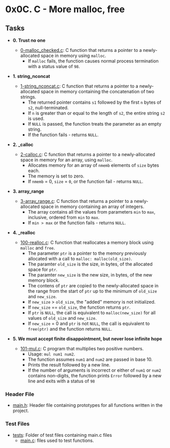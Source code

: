 # 0x0C. C - More malloc, free

## Tasks

* **0. Trust no one**
  * [0-malloc_checked.c](./0-malloc_checked.c): C function that returns a pointer to a newly-allocated space in memory using `malloc`.
    * If `malloc` fails, the function causes normal process termination with a status value of `98`.

* **1. string_nconcat**
  * [1-string_nconcat.c](./1-string_nconcat.c): C function that returns a pointer to a newly-allocated space in memory containing the concatenation of two strings.
    * The returned pointer contains `s1` followed by the first `n` bytes of `s2`, null-terminated.
    * If `n` is greater than or equal to the length of `s2`, the entire string `s2` is used.
    * If `NULL` is passed, the function treats the parameter as an empty string.
    * If the function fails - returns `NULL`.

* **2. _calloc**
  * [2-calloc.c](./2-calloc.c): C function that returns a pointer to a newly-allocated space in memory for an array, using `malloc`.
    * Allocates memory for an array of `nmemb` elements of `size` bytes each.
    * The memory is set to zero.
    * If `nmemb` = 0, `size` = `0`, or the function fail - returns `NULL`.

* **3. array_range**
  * [3-array_range.c](./3-array_range.c): C function that returns a pointer to a newly-allocated space in memory containing an array of integers.
    * The array contains all the values from parameters `min` to `max`, inclusive, ordered from `min` to `max`.
    * If `min > max` or the function fails - returns `NULL`.

* **4. _realloc**
  * [100-realloc.c](./100-realloc.c): C function that reallocates a memory block using `malloc` and `free`.
    * The parameter `ptr` is a pointer to the memory previously allocated with a call to `malloc: malloc(old_size)`.
    * The paramter `old_size` is the size, in bytes, of the allocated space for `ptr`.
    * The paramter `new_size` is the new size, in bytes, of the new memory block.
    * The contens of `ptr` are copied to the newly-allocated space in the range from the start of `ptr` up to the minimum of `old_size` and `new_size`.
    * If `new_size` > `old_size`, the "added" memory is not initialized.
    * If `new_size` == `old_size`, the function returns `ptr`.
    * If `ptr` is `NULL`, the call is equivalent to `malloc(new_size)` for all values of `old_size` and `new_size`.
    * If `new_size` = 0 and `ptr` is not `NULL`, the call is equivalent to `free(ptr)` and the function returns `NULL`.

* **5. We must accept finite disappointment, but never lose infinite hope**
  * [101-mul.c](./101-mul.c): C program that multiplies two positive numbers.
    * Usage: `mul num1 num2`.
    * The function assumes `num1` and `num2` are passed in base 10.
    * Prints the result followed by a new line.
    * If the number of arguments is incorrect or either of `num1` or `num2` contains non-digits, the function prints `Error` followed by a new line and exits with a status of `98`

### Header File

* [main.h](./main.h): Header file containing prototypes for all functions written in the project.

### Test Files

* [tests](./tests): Folder of test files containing main.c files
  * [main.c](./tests): files used to test functions.
